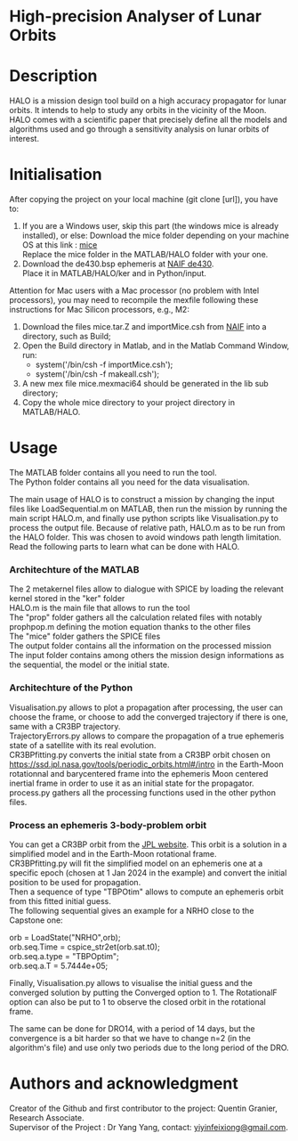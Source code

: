 # High-precision Analyser of Lunar Orbits

# Description

HALO is a mission design tool build on a high accuracy propagator for lunar orbits. It intends to help to study any orbits in the vicinity of the Moon. HALO comes with a scientific paper that precisely define all the models and algorithms used and go through a sensitivity analysis on lunar orbits of interest.

# Initialisation

After copying the project on your local machine (git clone [url]), you have to:

1. If you are a Windows user, skip this part (the windows mice is already installed), or else: Download the mice folder depending on your machine OS at this link : [mice](https://naif.jpl.nasa.gov/naif/toolkit_MATLAB.html)  
   Replace the mice folder in the MATLAB/HALO folder with your one.
2. Download the de430.bsp ephemeris at [NAIF de430](https://naif.jpl.nasa.gov/pub/naif/generic_kernels/spk/planets/).   
   Place it in MATLAB/HALO/ker and in Python/input.

Attention for Mac users with a Mac processor (no problem with Intel processors), you may need to recompile the mexfile following these instructions for Mac Silicon processors, e.g., M2:

1. Download the files mice.tar.Z and importMice.csh from [NAIF](https://naif.jpl.nasa.gov/naif/toolkit_MATLAB_MacIntel_OSX_AppleC_MATLAB9.x_64bit.html) into a directory, such as Build;
2. Open the Build directory in Matlab, and in the Matlab Command Window, run:
   - system('/bin/csh -f importMice.csh');
   - system('/bin/csh -f makeall.csh');
3. A new mex file mice.mexmaci64 should be generated in the lib sub directory;
4. Copy the whole mice directory to your project directory in MATLAB/HALO.

# Usage

The MATLAB folder contains all you need to run the tool.  
The Python folder contains all you need for the data visualisation.

The main usage of HALO is to construct a mission by changing the input files like LoadSequential.m on MATLAB, then run the mission by running the main script HALO.m, and finally use python scripts like Visualisation.py to process the output file. Because of relative path, HALO.m as to be run from the HALO folder. This was chosen to avoid windows path length limitation.   
Read the following parts to learn what can be done with HALO.

### Architechture of the MATLAB
The 2 metakernel files allow to dialogue with SPICE by loading the relevant kernel stored in the "ker" folder   
HALO.m is the main file that allows to run the tool   
The "prop" folder gathers all the calculation related files with notably prophpop.m defining the motion equation thanks to the other files   
The "mice" folder gathers the SPICE files   
The output folder contains all the information on the processed mission   
The input folder contains among others the mission design informations as the sequential, the model or the initial state.

### Architechture of the Python
Visualisation.py allows to plot a propagation after processing, the user can choose the frame, or choose to add the converged trajectory if there is one, same with a CR3BP trajectory.   
TrajectoryErrors.py allows to compare the propagation of a true ephemeris state of a satellite with its real evolution.   
CR3BPfitting.py converts the initial state from a CR3BP orbit chosen on https://ssd.jpl.nasa.gov/tools/periodic_orbits.html#/intro in the Earth-Moon rotationnal and barycentered frame into the ephemeris Moon centered inertial frame in order to use it as an initial state for the propagator.   
process.py gathers all the processing functions used in the other python files.

### Process an ephemeris 3-body-problem orbit
You can get a CR3BP orbit from the [JPL website](https://ssd.jpl.nasa.gov/tools/periodic_orbits.html#/intro). This orbit is a solution in a simplified model and in the Earth-Moon rotational frame.   
CR3BPfitting.py will fit the simplified model on an ephemeris one at a specific epoch (chosen at 1 Jan 2024 in the example) and convert the initial position to be used for propagation.   
Then a sequence of type "TBPOtim" allows to compute an ephemeris orbit from this fitted initial guess.    
The following sequential gives an example for a NRHO close to the Capstone one:  

   orb = LoadState("NRHO",orb);  
   orb.seq.Time = cspice_str2et(orb.sat.t0);    
   orb.seq.a.type = "TBPOptim";  
   orb.seq.a.T = 5.7444e+05;  

Finally, Visualisation.py allows to visualise the initial guess and the converged solution by putting the Converged option to 1. The RotationalF option can also be put to 1 to observe the closed orbit in the rotational frame.   

The same can be done for DRO14, with a period of 14 days, but the convergence is a bit harder so that we have to change n=2 (in the algorithm's file) and use only two periods due to the long period of the DRO.

# Authors and acknowledgment

Creator of the Github and first contributor to the project: Quentin Granier, Research Associate.  
Supervisor of the Project : Dr Yang Yang, contact: yiyinfeixiong@gmail.com.
